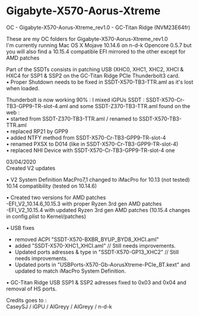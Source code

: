 # Gigabyte-X570-Aorus-Xtreme
OC - Gigabyte-X570-Aorus-Xtreme_rev1.0 - GC-Titan Ridge (NVM23E64fr)

These are my OC folders for Gigabyte-X570-Aorus-Xtreme_rev1.0<br>
I'm currently running Mac OS X Mojave 10.14.6 on n-d-k Opencore 0.5.7 but you will also find a 10.15.4 compatible EFI mirrored to the other except for AMD patches<br>

Part of the SSDTs consists in patching USB (XHC0, XHC1, XHC2, XHCI & HXC4 for SSP1 & SSP2 on the GC-Titan Ridge PCIe Thunderbolt3 card.<br>
• Proper Shutdown needs to be fixed in SSDT-X570-TB3-TTR.aml as it's lost when loaded.<br>

Thunderbolt is now working 90% : I mixed iGPUs SSDT : SSDT-X570-Cr-TB3-GPP9-TR-slot-4.aml and some SSDT-Z370-TB3-TTR.aml found on the web :<br>
• started from SSDT-Z370-TB3-TTR.aml / renamed to SSDT-X570-TB3-TTR.aml<br>
• replaced RP21 by GPP9<br>
• added NTFY method from SSDT-X570-Cr-TB3-GPP9-TR-slot-4<br>
• renamed PXSX to D014 (like in SSDT-X570-Cr-TB3-GPP9-TR-slot-4)<br>
• replaced NHI Device with SSDT-X570-Cr-TB3-GPP9-TR-slot-4 one<br>

03/04/2020<br>
Created V2 updates

• V2 System Definition MacPro7,1 changed to iMacPro for 10.13 (not tested) 10.14 compatibility (tested on 10.14.6)<br>

• Created two versions for AMD patches<br>
-EFI_V2_10.14.6_10.15.3 with proper Ryzen 3rd gen AMD patches<br>
-EFI_V2_10.15.4 with updated Ryzen 3rd gen AMD patches (10.15.4 changes in config.plist to Kernel/patches)<br>

• USB fixes<br>
- removed ACPI "SSDT-X570-BXBR_BYUP_BYD8_XHCI.aml"<br>
- added "SSDT-X570-XHC1_XHCI.aml" // Still needs improvements.<br>
- Updated ports adresses & type in "SSDT-X570-GP13_XHC2" // Still needs improvements.<br>
- Updated ports in "USBPorts-X570-Gb-AorusXtreme-PCIe_BT.kext" and updated to match iMacPro System Definition.<br>

• GC-Titan Ridge USB SSP1 & SSP2 adresses fixed to 0x03 and 0x04 and removal of HS ports.<br>

Credits goes to :<br>
CaseySJ / iGPU / AlGreyy / AlGreyy / n-d-k<br>
